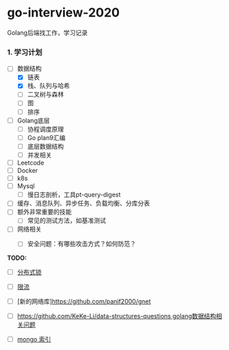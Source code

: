 # go-interview-2020

Golang后端找工作，学习记录

### 1. 学习计划

-   [ ] 数据结构
    -   [x] 链表
    -   [x] 栈、队列与哈希
    -   [ ] 二叉树与森林
    -   [ ] 图
    -   [ ] 排序
-   [ ] Golang底层
    -   [ ] 协程调度原理
    -   [ ] Go plan9汇编
    -   [ ] 底层数据结构
    -   [ ] 并发相关
-   [ ] Leetcode
-   [ ] Docker
-   [ ] k8s
-   [ ] Mysql
    -   [ ] 慢日志剖析，工具pt-query-digest
-   [ ] 缓存、消息队列、异步任务、负载均衡、分库分表
-   [ ] 额外非常重要的技能
    -   [ ] 常见的测试方法，如基准测试
-   [ ] 网络相关
    -   [ ] 安全问题：有哪些攻击方式？如何防范？



**TODO:**

-   [ ] [分布式锁](https://mp.weixin.qq.com/s?__biz=MzIyMzMxNjYwNw==&mid=2247483673&idx=1&sn=233c609a71fe8d0e8e3a0b5db920a7cc&chksm=e8215e09df56d71fa7be052174b9014ee71f480715b4685fcc8f1453937c36523015cb6d96d6&scene=178&cur_album_id=1511862059553095681#rd)
-   [ ] [限流](https://mp.weixin.qq.com/s?__biz=MzIyMzMxNjYwNw==&mid=2247483695&idx=1&sn=7d5528e8a6bc2296d4871e74a0270550&chksm=e8215e3fdf56d729b8e0d9fb077cbd37216173f6ffad442a6a3d383052d4f05892538ef64645&scene=178&cur_album_id=1511862059553095681#rd)
-   [ ] [新的网络库]https://github.com/panjf2000/gnet
-   [ ] [https://github.com/KeKe-Li/data-structures-questions golang数据结构相关问题](https://github.com/KeKe-Li/data-structures-questions)
-   [ ] [mongo 索引](https://zhuanlan.zhihu.com/p/77971681)



